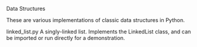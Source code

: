 Data Structures

These are various implementations of classic data structures in Python.

linked_list.py
A singly-linked list. Implements the LinkedList class, and can be
imported or run directly for a demonstration.